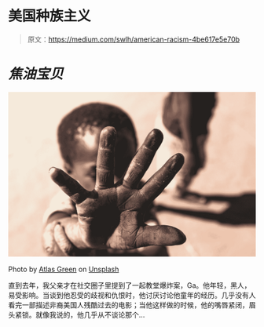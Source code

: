 # 美国种族主义

> 原文：<https://medium.com/swlh/american-racism-4be617e5e70b>

# ***焦油宝贝***

![](img/b71edad55139931e2442f4bba88bb765.png)

Photo by [Atlas Green](https://unsplash.com/@atlas_green?utm_source=medium&utm_medium=referral) on [Unsplash](https://unsplash.com?utm_source=medium&utm_medium=referral)

直到去年，我父亲才在社交圈子里提到了一起教堂爆炸案，Ga。他年轻，黑人，易受影响。当谈到他忍受的歧视和仇恨时，他讨厌讨论他童年的经历。几乎没有人看完一部描述非裔美国人残酷过去的电影；当他这样做的时候，他的嘴唇紧闭，眉头紧锁。就像我说的，他几乎从不谈论那个…